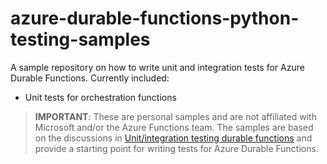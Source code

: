 # azure-durable-functions-python-testing-samples

A sample repository on how to write unit and integration tests for Azure Durable Functions.
Currently included:
- Unit tests for orchestration functions

> **IMPORTANT**: These are personal samples and are not affiliated with Microsoft and/or the Azure Functions team.
> The samples are based on the discussions in [Unit/integration testing durable functions](https://github.com/Azure/azure-functions-durable-python/issues/460) and provide a starting point for writing tests for Azure Durable Functions.

